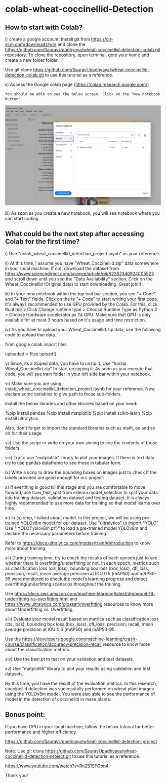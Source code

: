 # colab-wheat-coccinellid-Detection


## How to start with Colab?

i) create a google account. Install git from https://git-scm.com/downloads/win and clone the https://github.com/SauravUpadhyaya/wheat-coccinellid-detection-colab.git repository. To clone the repository, open terminal, goto your home and create a new folder folder. 

Use git clone https://github.com/SauravUpadhyaya/wheat-coccinellid-detection-colab.git to use this tutorial as a reference.

ii) Access the Google colab page (https://colab.research.google.com/)

    You should be able to see the below screen. Click on the "New notebook button". 

![alt text](<Screenshot 2025-07-16 122128.png>)

iii) As soon as you create a new notebook, you will see notebook where you can start coding. 


## What could be the next step after accessing Colab for the first time?

i) Use "colab_wheat_coccinellid_detection_project.ipynb" as your reference. 

ii) At this time, I assume you have "Wheat_Coccinellid.zip" data somewhere in your local machine. If not, download the dataset from  https://www.sciencedirect.com/science/article/pii/S2352340924005523 and scroll down until you see the "Data Availability" section. Click on the Wheat_Coccinellid (Original data) to start downloading. Great job!!!

iii) In your new notebook within the top tool bar section, you see "+ Code" and "+ Text" fields. Click on the te  "+ Code" to start writing your first code. It's always recommended to use GPU provided by the Colab. For this, click Runtime > Click Change runtime type > Choose Runtime Type as Python 3 > Choose Hardware accelerator as T4 GPU. Make sure that GPU is only available for at most 3 hours based on it's usage and time restriction. 

iv) As you have to upload your Wheat_Coccinellid.zip data, use the following code to upload that data.


from google.colab import files

uploaded = files.upload()


v) Since, its a zipped data, you have to unzip it. Use "!unzip Wheat_Coccinellid.zip" to start unzipping it. As soon as you execute that code, you will see train folder in your left side bar within your notebook.

vi) Make sure you are using colab_wheat_coccinellid_detection_project.ipynb for your reference. Now, declare some variables to give path to those sub-folders. 

Install the below libraries and other libraries based on your need:

%pip install pandas
%pip install matplotlib
%pip install scikit-learn
%pip install ultralytics

Also, don't forget to import the standard libraries such as math, os and so on for their usage. 

vii) Use the script or write on your own aiming to see the contents of those folders.

viii) Try to use "matplotlib" library to plot your images. If there is  text data try to use pandas dataframe to see those in tabular form.

ix) Write a scrip to draw the bounding boxes on images just to check if the labels provided are good enough for our project.

x) If everthing is good till this stage and you are comfortable to move forward, use train_test_split from sklearn.model_selection to split your data into training dataset. validation dataset and testing dataset. It is always highly recommended to use more data for training so that model learns over time.

xi) In (x) step, I talked about model. In this project, we will be using pre-trained YOLOv8m model for our dataset. Use "ultralytics" to import "YOLO". Use " YOLO('yolov8m.pt')" to load a pre-trained model YOLOv8m and declare the necessary parameters before training.  

Refer to https://docs.ultralytics.com/modes/train/#introduction to know more about training.

xii) During training time, try to check the results of each epcoch just to see whether there is overfitting/underfitting or not. In each epoch, metrics such as classification loss (cls_loss), bounding box loss (box_loss), dfl_loss, precision, recall,  mean average precision at IOU 0.5 (mAP50) and mAP50-95 were monitored to check the model’s learning progress and detect overfitting/underfitting scenarios throughout the training. 


Use https://docs.aws.amazon.com/machine-learning/latest/dg/model-fit-underfitting-vs-overfitting.html and https://www.ultralytics.com/glossary/overfitting resources to know more about Underfitting vs. Overfitting,

xiii) Evaluate your model result based on metrics such as classification loss (cls_loss), bounding box loss (box_loss), dfl_loss, precision, recall,  mean average precision at IOU 0.5 (mAP50) and mAP50-95.

Use the https://developers.google.com/machine-learning/crash-course/classification/accuracy-precision-recall resource to know more about the classification metrics.

xiv) Use the best.pt to test on your validation and test datasets.

xv) Use "matplotlib" library to plot your results using validation and test datasets. 

By this time, you have the result of the evaluation metrics. In this research, coccinellid detection was successfully performed on wheat plant images using the YOLOv8m model. You were also able to see the performance of model in the detection of coccinellid in maze plants.



## Bonus point: 

If you have GPU in your local machine, follow the below tutorial for better performance and higher efficiency.

https://github.com/SauravUpadhyaya/wheat-coccinellid-detection-project

Note: Use git clone https://github.com/SauravUpadhyaya/wheat-coccinellid-detection-project.git to use this tutorial as a reference.

https://www.youtube.com/watch?v=Rn2S1SFObn4

Thank you!



